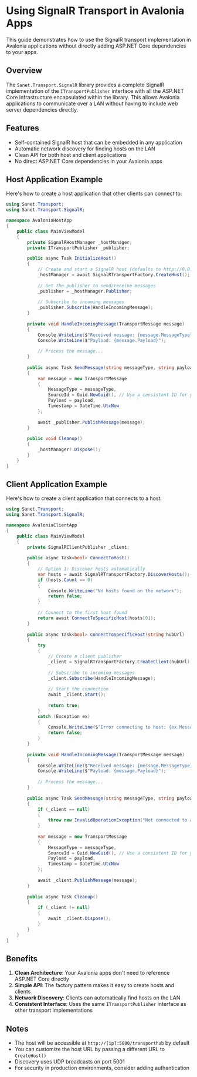 # Using SignalR Transport in Avalonia Apps

This guide demonstrates how to use the SignalR transport implementation in Avalonia applications without directly adding ASP.NET Core dependencies to your apps.

## Overview

The `Sanet.Transport.SignalR` library provides a complete SignalR implementation of the `ITransportPublisher` interface with all the ASP.NET Core infrastructure encapsulated within the library. This allows Avalonia applications to communicate over a LAN without having to include web server dependencies directly.

## Features

- Self-contained SignalR host that can be embedded in any application
- Automatic network discovery for finding hosts on the LAN
- Clean API for both host and client applications
- No direct ASP.NET Core dependencies in your Avalonia apps

## Host Application Example

Here's how to create a host application that other clients can connect to:

```csharp
using Sanet.Transport;
using Sanet.Transport.SignalR;

namespace AvaloniaHostApp
{
    public class MainViewModel
    {
        private SignalRHostManager _hostManager;
        private ITransportPublisher _publisher;

        public async Task InitializeHost()
        {
            // Create and start a SignalR host (defaults to http://0.0.0.0:5000)
            _hostManager = await SignalRTransportFactory.CreateHost();
            
            // Get the publisher to send/receive messages
            _publisher = _hostManager.Publisher;
            
            // Subscribe to incoming messages
            _publisher.Subscribe(HandleIncomingMessage);
        }
        
        private void HandleIncomingMessage(TransportMessage message)
        {
            Console.WriteLine($"Received message: {message.MessageType} from {message.SourceId}");
            Console.WriteLine($"Payload: {message.Payload}");
            
            // Process the message...
        }
        
        public async Task SendMessage(string messageType, string payload)
        {
            var message = new TransportMessage
            {
                MessageType = messageType,
                SourceId = Guid.NewGuid(), // Use a consistent ID for your app
                Payload = payload,
                Timestamp = DateTime.UtcNow
            };
            
            await _publisher.PublishMessage(message);
        }
        
        public void Cleanup()
        {
            _hostManager?.Dispose();
        }
    }
}
```

## Client Application Example

Here's how to create a client application that connects to a host:

```csharp
using Sanet.Transport;
using Sanet.Transport.SignalR;

namespace AvaloniaClientApp
{
    public class MainViewModel
    {
        private SignalRClientPublisher _client;
        
        public async Task<bool> ConnectToHost()
        {
            // Option 1: Discover hosts automatically
            var hosts = await SignalRTransportFactory.DiscoverHosts();
            if (hosts.Count == 0)
            {
                Console.WriteLine("No hosts found on the network");
                return false;
            }
            
            // Connect to the first host found
            return await ConnectToSpecificHost(hosts[0]);
        }
        
        public async Task<bool> ConnectToSpecificHost(string hubUrl)
        {
            try
            {
                // Create a client publisher
                _client = SignalRTransportFactory.CreateClient(hubUrl);
                
                // Subscribe to incoming messages
                _client.Subscribe(HandleIncomingMessage);
                
                // Start the connection
                await _client.Start();
                
                return true;
            }
            catch (Exception ex)
            {
                Console.WriteLine($"Error connecting to host: {ex.Message}");
                return false;
            }
        }
        
        private void HandleIncomingMessage(TransportMessage message)
        {
            Console.WriteLine($"Received message: {message.MessageType} from {message.SourceId}");
            Console.WriteLine($"Payload: {message.Payload}");
            
            // Process the message...
        }
        
        public async Task SendMessage(string messageType, string payload)
        {
            if (_client == null)
            {
                throw new InvalidOperationException("Not connected to a host");
            }
            
            var message = new TransportMessage
            {
                MessageType = messageType,
                SourceId = Guid.NewGuid(), // Use a consistent ID for your app
                Payload = payload,
                Timestamp = DateTime.UtcNow
            };
            
            await _client.PublishMessage(message);
        }
        
        public async Task Cleanup()
        {
            if (_client != null)
            {
                await _client.Dispose();
            }
        }
    }
}
```

## Benefits

1. **Clean Architecture**: Your Avalonia apps don't need to reference ASP.NET Core directly
2. **Simple API**: The factory pattern makes it easy to create hosts and clients
3. **Network Discovery**: Clients can automatically find hosts on the LAN
4. **Consistent Interface**: Uses the same `ITransportPublisher` interface as other transport implementations

## Notes

- The host will be accessible at `http://[ip]:5000/transporthub` by default
- You can customize the host URL by passing a different URL to `CreateHost()`
- Discovery uses UDP broadcasts on port 5001
- For security in production environments, consider adding authentication
